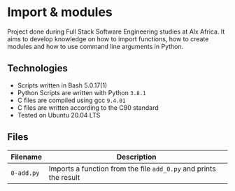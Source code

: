 # Import & modules

Project done during Full Stack Software Engineering studies at Alx Africa. It aims to develop knowledge on how to import functions, how to create modules and how to use command line arguments in Python.

## Technologies

- Scripts written in Bash 5.0.17(1)
- Python Scripts are written with Python `3.8.1`
- C files are compiled using gcc `9.4.01`
- C files are written according to the C90 standard
- Tested on Ubuntu 20.04 LTS

## Files

Filename | Description
--- | ---
`0-add.py` | Imports a function from the file `add_0.py` and prints the result
